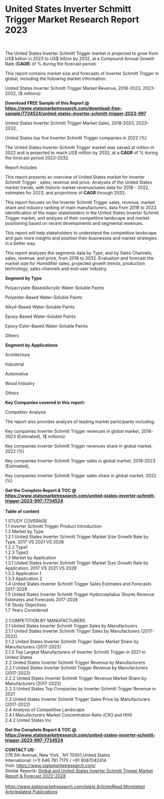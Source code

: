 <h1>United States Inverter Schmitt Trigger Market Research Report 2023</h1><br/><p>The United States Inverter Schmitt Trigger market is projected to grow from US$ billion in 2023 to US$ billion by 2032, at a Compound Annual Growth Rate (<strong>CAGR</strong>) of % during the forecast period.</p><p>This report contains market size and forecasts of Inverter Schmitt Trigger in global, including the following market information:</p><p>United States Inverter Schmitt Trigger Market Revenue, 2018-2023, 2023-2032, ($ millions)</p><p><strong>Download FREE Sample of this Report @ <a href="https://www.statsmarketresearch.com/download-free-sample/7734524/united-states-inverter-schmitt-trigger-2023-997">https://www.statsmarketresearch.com/download-free-sample/7734524/united-states-inverter-schmitt-trigger-2023-997</a></strong></p><p>United States Inverter Schmitt Trigger Market Sales, 2018-2023, 2023-2032,</p><p>United States top five Inverter Schmitt Trigger companies in 2022 (%)</p><p>The United States Inverter Schmitt Trigger market was valued at million in 2022 and is projected to reach US$ million by 2032, at a <strong>CAGR</strong> of % during the forecast period 2023-2032.</p><p>Report Includes</p><p>This report presents an overview of United States market for Inverter Schmitt Trigger , sales, revenue and price. Analyses of the United States market trends, with historic market revenue/sales data for 2018 - 2022, estimates for 2023, and projections of <strong>CAGR</strong> through 2032.</p><p>This report focuses on the Inverter Schmitt Trigger sales, revenue, market share and industry ranking of main manufacturers, data from 2018 to 2023. Identification of the major stakeholders in the United States Inverter Schmitt Trigger market, and analysis of their competitive landscape and market positioning based on recent developments and segmental revenues.</p><p>This report will help stakeholders to understand the competitive landscape and gain more insights and position their businesses and market strategies in a better way.</p><p>This report analyzes the segments data by Type, and by Sales Channels, sales, revenue, and price, from 2018 to 2032. Evaluation and forecast the market size for Humidifier sales, projected growth trends, production technology, sales channels and end-user industry.</p><p><strong>Segment by Type</strong></p><p>Polyacrylate-Based/Acrylic Water-Soluble Paints</p><p>Polyester-Based Water-Soluble Paints</p><p>Alkyd-Based Water-Soluble Paints</p><p>Epoxy-Based Water-Soluble Paints</p><p>Epoxy-Ester-Based Water-Soluble Paints</p><p>Others</p><p><strong> Segment <strong><strong>by Applications</strong></strong></strong></p><p>Architecture</p><p>Industrial</p><p>Automotive</p><p>Wood Industry</p><p>Others</p><p><strong>Key Companies covered in this report:</strong></p><p>Competitor Analysis</p><p>The report also provides analysis of leading market participants including:</p><p>Key companies Inverter Schmitt Trigger revenues in global market, 2018-2023 (Estimated), ($ millions)</p><p>Key companies Inverter Schmitt Trigger revenues share in global market, 2022 (%)</p><p>Key companies Inverter Schmitt Trigger sales in global market, 2018-2023 (Estimated),</p><p>Key companies Inverter Schmitt Trigger sales share in global market, 2022 (%)</p><div><b>Get the Complete Report & TOC @ <a href="https://www.statsmarketresearch.com/united-states-inverter-schmitt-trigger-2023-997-7734524">https://www.statsmarketresearch.com/united-states-inverter-schmitt-trigger-2023-997-7734524</a></b></div><br><b>Table of content</b><p>1 STUDY COVERAGE<br />1.1 Inverter Schmitt Trigger Product Introduction<br />1.2 Market by Type<br />1.2.1 United States Inverter Schmitt Trigger Market Size Growth Rate by Type, 2017 VS 2021 VS 2028<br />1.2.2 Type1<br />1.2.3 Type2<br />1.3 Market by Application<br />1.3.1 United States Inverter Schmitt Trigger Market Size Growth Rate by Application, 2017 VS 2021 VS 2028<br />1.3.2 Application 1<br />1.3.3 Application 2<br />1.4 United States Inverter Schmitt Trigger Sales Estimates and Forecasts 2017-2028<br />1.5 United States Inverter Schmitt Trigger Hydrocephalus Shunts Revenue Estimates and Forecasts 2017-2028<br />1.6 Study Objectives<br />1.7 Years Considered<br /><br />2 COMPETITION BY MANUFACTURERS<br />2.1 United States Inverter Schmitt Trigger Sales by Manufacturers<br />2.1.1 United States Inverter Schmitt Trigger Sales by Manufacturers (2017-2022)<br />2.1.2 United States Inverter Schmitt Trigger Sales Market Share by Manufacturers (2017-2022)<br />2.1.3 Top Largest Manufacturers of Inverter Schmitt Trigger in 2021 in United States<br />2.2 United States Inverter Schmitt Trigger Revenue by Manufacturers<br />2.2.1 United States Inverter Schmitt Trigger Revenue by Manufacturers (2017-2022)<br />2.2.2 United States Inverter Schmitt Trigger Revenue Market Share by Manufacturers (2017-2022)<br />2.2.3 United States Top Companies by Inverter Schmitt Trigger Revenue in 2021<br />2.3 United States Inverter Schmitt Trigger Sales Price by Manufacturers (2017-2022)<br />2.4 Analysis of Competitive Landscape<br />2.4.1 Manufacturers Market Concentration Ratio (CR3 and HHI)<br />2.4.2 United States Inv<br><div><b>Get the Complete Report & TOC @ <a href="https://www.statsmarketresearch.com/united-states-inverter-schmitt-trigger-2023-997-7734524">https://www.statsmarketresearch.com/united-states-inverter-schmitt-trigger-2023-997-7734524</a></b></div></p> <b>CONTACT US:</b><br>276 5th Avenue, New York , NY 10001,United States<br>International: (+1) 646 781 7170 / +91 8087042414<br>Visit: <a href="https://www.statsmarketresearch.com/">https://www.statsmarketresearch.com/</a><br>Similar Reports: <a href="https://www.statsmarketresearch.com/united-states-inverter-schmitt-trigger-2023-997-7734524">Global and United States Inverter Schmitt Trigger Market Report & Forecast 2022-2028</a><br/><br/><a href="https://gyeongbokgung.com">https://www.statsmarketresearch.com/</a><a href="https://hallyeomaritime.com">latest Articles</a><a href="https://jingwansa.com">Read More</a><a href=https://nguoiviet.jp/">latest Articles</a><a href="https://www.intelmarketresearch.com/">latest Publications</a>